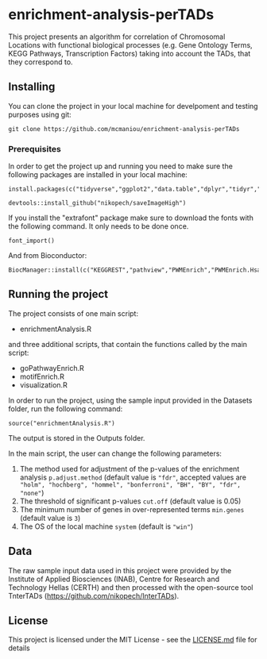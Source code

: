 # enrichment-analysis-perTADs

This project presents an algorithm for correlation of Chromosomal Locations with functional biological processes (e.g. Gene Ontology Terms, KEGG Pathways, Transcription Factors) taking into account the TADs, that they correspond to. 

## Installing

You can clone the project in your local machine for develpoment and testing purposes using git:

```
git clone https://github.com/mcmaniou/enrichment-analysis-perTADs
```

### Prerequisites

In order to get the project up and running you need to make sure the following packages are installed in your local machine:

```
install.packages(c("tidyverse","ggplot2","data.table","dplyr","tidyr","ggseqlogo","seqinr","httr","jsonlite","xml2","enrichR","stats","purrr","igraph","ggraph","hrbrthemes","extrafont","gridExtra","ggpubr"))

devtools::install_github("nikopech/saveImageHigh")
```

If you install the "extrafont" package make sure to download the fonts with the following command. It only needs to be done once.

```
font_import() 
```

And from Bioconductor:

```
BiocManager::install(c("KEGGREST","pathview","PWMEnrich","PWMEnrich.Hsapiens.background"))
```

## Running the project 

The project consists of one main script:

- enrichmentAnalysis.R

and three additional scripts, that contain the functions called by the main script:

- goPathwayEnrich.R
- motifEnrich.R
- visualization.R

In order to run the project, using the sample input provided in the Datasets folder, run the following command:

```
source("enrichmentAnalysis.R")
```

The output is stored in the Outputs folder.

In the main script, the user can change the following parameters: 
1. The method used for adjustment of the p-values of the enrichment analysis ```p.adjust.method```
(default value is ```"fdr"```, accepted values are ``` "holm", "hochberg", "hommel", "bonferroni", "BH", "BY", "fdr", "none"```)
2. The threshold of significant p-values ```cut.off```
(default value is 0.05)
3. The minimum number of genes in over-represented terms ```min.genes```
(default value is ```3```)
4. The OS of the local machine ```system```
(default is ```"win"```)

## Data

The raw sample input data used in this project were provided by the Institute of Applied Biosciences (INAB), 
Centre for Research and Technology Hellas (CERTH) and then processed with the open-source tool TnterTADs (https://github.com/nikopech/InterTADs). 

## License

This project is licensed under the MIT License - see the [LICENSE.md](LICENSE.md) file for details


